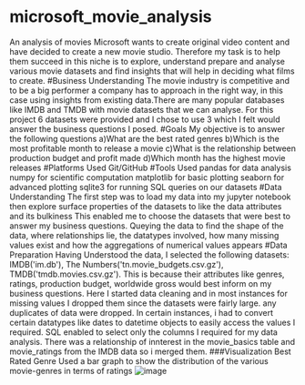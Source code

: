 # microsoft_movie_analysis
An analysis of movies 
Microsoft wants to create original video content and have decided to create a new movie studio. Therefore my task is to  help them succeed in this niche is to explore, understand prepare and analyse various movie datasets and find insights that will help in deciding what films to create.
#Business Understanding
The movie industry is competitive and to be a big performer a company has to approach in the right way, in this case using insights from existing data.There are many popular databases like IMDB and TMDB with movie datasets that we can analyse. For this project 6 datasets were provided and I chose to use 3 which I felt would answer the business questions I posed.
#Goals
My objective is to answer the following questions
a)What are the best rated genres
b)Which is the most profitable month to release a movie
c)What is the relationship between production budget and profit made
d)Which month has the highest movie releases
#Platforms Used
Git/GitHub
#Tools Used
pandas for data analysis
numpy for scientific computation
matplotlib for basic plotting
seaborn for advanced plotting
sqlite3 for running SQL queries on our datasets
#Data Understanding
The first step was to load my data into my jupyter notebook then explore surface properties of the datasets to like the data attributes and its bulkiness
This enabled me to choose the datasets that were best to answer my business questions. Queying the data to find the shape of the data, where relationships lie, the datatypes involved, how many missing values exist and how the aggregations of numerical values appears
#Data Preparation
Having Understood the data, I selected the following datasets: IMDB('im.db'), The Numbers('tn.movie_budgets.csv.gz'), TMDB('tmdb.movies.csv.gz'). This is because their attributes like genres, ratings, production budget, worldwide gross would best inform on my business questions. Here I started data cleaning and in most instances for missing values I dropped them since the datasets were fairly large.  any duplicates of data were dropped. In certain instances, i had to convert certain datatypes  like dates to datetime objects to easily access the values I required. SQL enabled to select only the columns I required for my data analysis. There was a relationship of innterest in the movie_basics table and movie_ratings from the IMDB data so i merged them.
###Visualization
Best Rated Genre
Used a bar graph to show the distribution of the various movie-genres in terms of ratings
![image](https://user-images.githubusercontent.com/109112517/187027381-d7e0f057-0464-440b-a109-835b553ce213.png)
